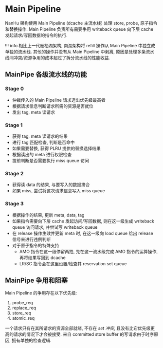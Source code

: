 # Main Pipeline

NanHu 架构使用 Main Pipeline (dcache 主流水线) 处理 store, probe, 原子指令和替换操作. Main Pipeline 负责所有需要争用 writeback queue 向下层 cache 发起请求/写回数据的指令的执行.

!!! info
    相比上一代雁栖湖架构, 南湖架构将 refill 操作从 Main Pipeline 中独立成单独的流水线. 其他的操作并没有从 Main Pipeline 中剥离, 原因是处理多条流水线间冲突/资源争用的成本超过了拆分流水线的性能收益.

## MainPipe 各级流水线的功能

### Stage 0

* 仲裁传入的 Main Pipeline 请求选出优先级最高者
* 根据请求信息判断请求所需的资源是否就位
* 发出 tag, meta 读请求

### Stage 1

* 获得 tag, meta 读请求的结果
* 进行 tag 匹配检查, 判断是否命中
* 如果需要替换, 获得 PLRU 提供的替换选择结果
* 根据读出的 meta 进行权限检查
* 提前判断是否需要执行 miss queue 访问

### Stage 2

* 获得读 data 的结果, 与要写入的数据拼合
* 如果 miss, 尝试将这次请求信息写入 miss queue

<!-- miss queue 的写入时序很紧张, 这一流水级让写入 miss queue 尽早开始来减轻其对时序的影响-->

### Stage 3

* 根据操作的结果, 更新 meta, data, tag
* 如果指令需要向下层 cache 发起访问/写回数据, 则在这一级生成 writeback queue 访问请求, 并尝试写 writeback queue
* 在 release 操作生效并更新 meta 时, 在这一级向 load queue 给出 release 信号来进行违例判断
* 对于原子指令的特殊支持
    * AMO 指令在这一级停留两拍, 先在这一流水级完成 AMO 指令的运算操作, 再将结果写回到 dcache
    * LR/SC 指令会在这里设置/检查其 reservation set
    queue

<!-- ## 指令执行流程 -->

<!-- !!! todo -->
<!-- 分不同种类的请求(store/probe/replace/atom)说明指令在 mainpipe 中的执行流程 -->

## MainPipe 争用和阻塞

Main Pipeline 的争用存在以下优先级:

1. probe_req
1. replace_req
1. store_req
1. atomic_req

一个请求只有在其所请求的资源全部就绪, 不存在 *set 冲突*, 且没有比它优先级更高的请求的情况下才会被接受. 来自 committed store buffer 的写请求由于时序原因, 拥有单独的检查逻辑.

<!-- ### set 冲突回避 -->

<!-- *set 冲突* TODO -->


<!-- ## MainPipe 中的错误处理 -->

<!-- !!! todo -->
